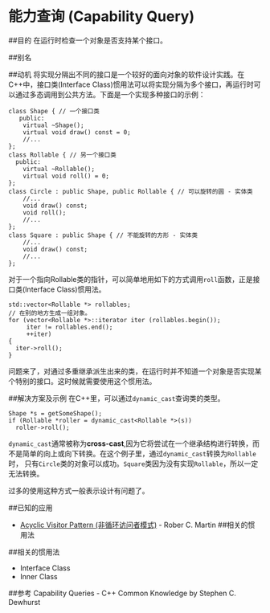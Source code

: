 # 能力查询 (Capability Query)
##目的
在运行时检查一个对象是否支持某个接口。

##别名

##动机
将实现分隔出不同的接口是一个较好的面向对象的软件设计实践。在C++中，接口类(Interface Class)惯用法可以将实现分隔为多个接口，再运行时可以通过多态调用到公共方法。下面是一个实现多种接口的示例：
```
class Shape { // 一个接口类
   public:
    virtual ~Shape();
    virtual void draw() const = 0;
    //...
};
class Rollable { // 另一个接口类
  public:
    virtual ~Rollable();
    virtual void roll() = 0;
};
class Circle : public Shape, public Rollable { // 可以旋转的圆 - 实体类
    //...
    void draw() const;
    void roll();
    //...
};
class Square : public Shape { // 不能旋转的方形 - 实体类
    //...
    void draw() const;
    //...
};
```
对于一个指向Rollable类的指针，可以简单地用如下的方式调用`roll`函数，正是接口类(Interface Class)惯用法。
```
std::vector<Rollable *> rollables;
// 在别的地方生成一组对象。
for (vector<Rollable *>::iterator iter (rollables.begin());
     iter != rollables.end();
     ++iter)
{
  iter->roll();
}
```
问题来了，对通过多重继承派生出来的类，在运行时并不知道一个对象是否实现某个特别的接口。这时候就需要使用这个惯用法。

##解决方案及示例
在C++里，可以通过`dynamic_cast`查询类的类型。
```
Shape *s = getSomeShape();
if (Rollable *roller = dynamic_cast<Rollable *>(s))
  roller->roll();
```
`dynamic_cast`通常被称为**cross-cast**,因为它将尝试在一个继承结构进行转换，而不是简单的向上或向下转换。在这个例子里，通过`dynamic_cast`转换为`Rollable`时，   只有`Circle`类的对象可以成功。`Square`类因为没有实现`Rollable`，所以一定无法转换。

过多的使用这种方式一般表示设计有问题了。

##已知的应用
* [Acyclic Visitor Pattern (非循环访问者模式)](http://www.objectmentor.com/resources/articles/acv.pdf) - Rober C. Martin
##相关的惯用法

##相关的惯用法
* Interface Class
* Inner Class

##参考
Capability Queries - C++ Common Knowledge by Stephen C. Dewhurst
